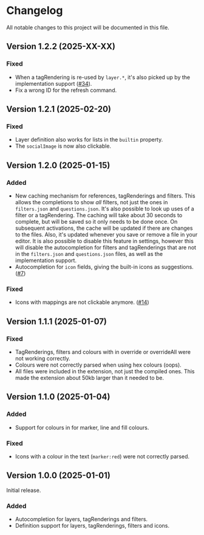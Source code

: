 # Changelog

All notable changes to this project will be documented in this file.

## Version 1.2.2 (2025-XX-XX)

### Fixed

- When a tagRendering is re-used by `layer.*`, it's also picked up by the implementation support ([#34](https://github.com/RobinLinde/MapCompleteVScode/issues/34)).
- Fix a wrong ID for the refresh command.

## Version 1.2.1 (2025-02-20)

### Fixed

- Layer definition also works for lists in the `builtin` property.
- The `socialImage` is now also clickable.

## Version 1.2.0 (2025-01-15)

### Added

- New caching mechanism for references, tagRenderings and filters.
  This allows the completions to show _all_ filters, not just the ones in `filters.json` and `questions.json`.
  It's also possible to look up uses of a filter or a tagRendering.
  The caching will take about 30 seconds to complete, but will be saved so it only needs to be done once. On subsequent activations, the cache will be updated if there are changes to the files. Also, it's updated whenever you save or remove a file in your editor. It is also possible to disable this feature in settings, however this will disable the autocompletion for filters and tagRenderings that are not in the `filters.json` and `questions.json` files, as well as the implementation support.
- Autocompletion for `icon` fields, giving the built-in icons as suggestions. ([#7](https://github.com/RobinLinde/MapCompleteVScode/issues/7))

### Fixed

- Icons with mappings are not clickable anymore. ([#14](https://github.com/RobinLinde/MapCompleteVScode/issues/14))

## Version 1.1.1 (2025-01-07)

### Fixed

- TagRenderings, filters and colours with in override or overrideAll were not working correctly.
- Colours were not correctly parsed when using hex colours (oops).
- All files were included in the extension, not just the compiled ones. This made the extension about 50kb larger than it needed to be.

## Version 1.1.0 (2025-01-04)

### Added

- Support for colours in for marker, line and fill colours.

### Fixed

- Icons with a colour in the text (`marker:red`) were not correctly parsed.

## Version 1.0.0 (2025-01-01)

Initial release.

### Added

- Autocompletion for layers, tagRenderings and filters.
- Definition support for layers, tagRenderings, filters and icons.
